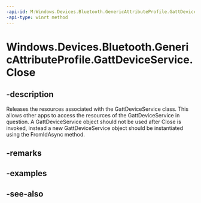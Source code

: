 ```yaml
---
-api-id: M:Windows.Devices.Bluetooth.GenericAttributeProfile.GattDeviceService.Close
-api-type: winrt method
---
```


<!-- Method syntax
public void Close()
-->

# Windows.Devices.Bluetooth.GenericAttributeProfile.GattDeviceService.Close

## -description
Releases the resources associated with the GattDeviceService class. This allows other apps to access the resources of the GattDeviceService in question. A GattDeviceService object should not be used after Close is invoked, instead a new GattDeviceService object should be instantiated using the FromIdAsync method.

## -remarks

## -examples

## -see-also
